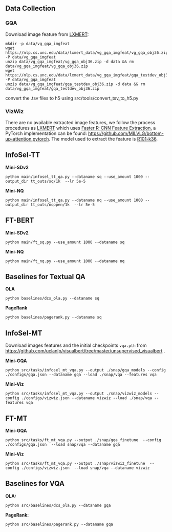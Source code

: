 ## Data Collection

### GQA

Download image feature from [LXMERT](https://github.com/airsplay/lxmert):

```
mkdir -p data/vg_gqa_imgfeat
wget https://nlp.cs.unc.edu/data/lxmert_data/vg_gqa_imgfeat/vg_gqa_obj36.zip -P data/vg_gqa_imgfeat
unzip data/vg_gqa_imgfeat/vg_gqa_obj36.zip -d data && rm data/vg_gqa_imgfeat/vg_gqa_obj36.zip
wget https://nlp.cs.unc.edu/data/lxmert_data/vg_gqa_imgfeat/gqa_testdev_obj36.zip -P data/vg_gqa_imgfeat
unzip data/vg_gqa_imgfeat/gqa_testdev_obj36.zip -d data && rm data/vg_gqa_imgfeat/gqa_testdev_obj36.zip
``` 

convert the .tsv files to h5 using src/tools/convert_tsv_to_h5.py

### VizWiz

There are no available extracted image features, we follow the process procedures as  [LXMERT](https://github.com/airsplay/lxmert) which uses [Faster R-CNN Feature Extraction](https://github.com/airsplay/lxmert?tab=readme-ov-file#faster-r-cnn-feature-extraction), a PyTorch implementation can be found: https://github.com/MILVLG/bottom-up-attention.pytorch. The model used to extract the feature is [R101-k36](https://awma1-my.sharepoint.com/:u:/g/personal/yuz_l0_tn/EUKhQ3hSRv9JrrW64qpNLSIBGoOjEGCkF8zvgBP9gKax-w?download=1).



## InfoSel-TT
**Mini-SDv2**
```
python main/infosel_tt_qa.py --dataname sq --use_amount 1000 --output_dir tt_outs/sq/1k  --lr 5e-5 
```

**Mini-NQ**

```
python main/infosel_tt_qa.py --dataname nq --use_amount 1000 --output_dir tt_outs/nqopen/1k  --lr 5e-5 
```

## FT-BERT

**Mini-SDv2**
```
python main/ft_sq.py --use_amount 1000 --dataname sq
```

**Mini-NQ**
```
python main/ft_nq.py --use_amount 1000 --dataname nq
```

## Baselines for Textual QA


**OLA**
```
python baselines/dcs_ola.py --dataname sq
```

**PageRank**
```
python baselines/pagerank.py --dataname sq
```

## InfoSel-MT

Download images features and the initial checkpoints `vqa.pth` from https://github.com/uclanlp/visualbert/tree/master/unsupervised_visualbert .

**Mini-GQA**

```
python src/tasks/infosel_mt_vqa.py --output ./snap/gqa_models --config ./configs/gqa.json --dataname gqa --load ./snap/vqa --features vqa 
```

**Mini-Viz**

```
python src/tasks/infosel_mt_vqa.py --output ./snap/vizwiz_models --config ./configs/vizwiz.json --dataname vizwiz --load ./snap/vqa --features vqa 
```

## FT-MT

**Mini-GQA**
```
python src/tasks/ft_mt_vqa.py --output ./snap/gqa_finetune  --config ./configs/gqa.json  --load snap/vqa --dataname gqa 
```

**Mini-Viz**
```
python src/tasks/ft_mt_vqa.py --output ./snap/vizwiz_finetune  --config ./configs/vizwiz.json  --load snap/vqa --dataname vizwiz 
```

## Baselines for VQA

**OLA:**
```
python src/baselines/dcs_ola.py --dataname gqa
```
**PageRank:**
```
python src/baselines/pagerank.py --dataname gqa
```




